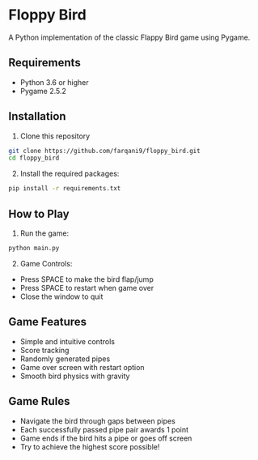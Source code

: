 # Floppy Bird

A Python implementation of the classic Flappy Bird game using Pygame.

## Requirements

- Python 3.6 or higher
- Pygame 2.5.2

## Installation

1. Clone this repository
```bash
git clone https://github.com/farqani9/floppy_bird.git
cd floppy_bird
```

2. Install the required packages:
```bash
pip install -r requirements.txt
```

## How to Play

1. Run the game:
```bash
python main.py
```

2. Game Controls:
- Press SPACE to make the bird flap/jump
- Press SPACE to restart when game over
- Close the window to quit

## Game Features

- Simple and intuitive controls
- Score tracking
- Randomly generated pipes
- Game over screen with restart option
- Smooth bird physics with gravity

## Game Rules

- Navigate the bird through gaps between pipes
- Each successfully passed pipe pair awards 1 point
- Game ends if the bird hits a pipe or goes off screen
- Try to achieve the highest score possible!